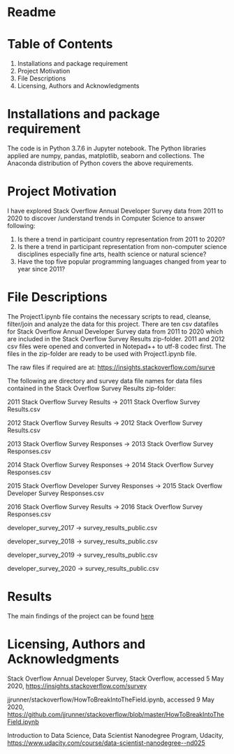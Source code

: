 # Readme
# Table of Contents
1.	Installations and package requirement
2.	Project Motivation
3.	File Descriptions
4.	Licensing, Authors and Acknowledgments

# Installations and package requirement
The code is in Python 3.7.6 in Jupyter notebook. The Python libraries applied are numpy, pandas, matplotlib, seaborn and collections. The Anaconda distribution of Python covers the above requirements. 

# Project Motivation
I have explored Stack Overflow Annual Developer Survey data from 2011 to 2020 to discover /understand trends in Computer Science to answer following: 
1.	Is there a trend in participant country representation from 2011 to 2020?
2.	Is there a trend in participant representation from non-computer science disciplines especially fine arts, health science or natural science?
3.	Have the top five popular programming languages changed from year to year since 2011?

# File Descriptions
The Project1.ipynb file contains the necessary scripts to read, cleanse, filter/join and analyze the data for this project. There are ten csv datafiles for Stack Overflow Annual Developer Survey data from 2011 to 2020 which are included in the Stack Overflow Survey Results zip-folder. 2011 and 2012 csv files were opened and converted in Notepad++ to utf-8 codec first. The files in the zip-folder are ready to be used with Project1.ipynb file. 

The raw files if required are at: https://insights.stackoverflow.com/surve

The following are directory and survey data file names for data files contained in the Stack Overflow Survey Results zip-folder:

2011 Stack Overflow Survey Results -> 2011 Stack Overflow Survey Results.csv

2012 Stack Overflow Survey Results -> 2012 Stack Overflow Survey Results.csv 

2013 Stack Overflow Survey Responses -> 2013 Stack Overflow Survey Responses.csv

2014 Stack Overflow Survey Responses -> 2014 Stack Overflow Survey Responses.csv

2015 Stack Overflow Developer Survey Responses -> 2015 Stack Overflow Developer Survey Responses.csv

2016 Stack Overflow Survey Results -> 2016 Stack Overflow Survey Responses.csv 

developer_survey_2017 -> survey_results_public.csv

developer_survey_2018 -> survey_results_public.csv

developer_survey_2019 -> survey_results_public.csv

developer_survey_2020 -> survey_results_public.csv

# Results
The main findings of the project can be found [here](https://prabhmit-chadha.medium.com/trends-in-computer-science-4c6ec3e78695)

# Licensing, Authors and Acknowledgments
Stack Overflow Annual Developer Survey, Stack Overflow, accessed 5 May 2020,
https://insights.stackoverflow.com/survey

jjrunner/stackoverflow/HowToBreakIntoTheField.ipynb, accessed 9 May 2020, https://github.com/jjrunner/stackoverflow/blob/master/HowToBreakIntoTheField.ipynb

Introduction to Data Science, Data Scientist Nanodegree Program, Udacity, https://www.udacity.com/course/data-scientist-nanodegree--nd025 
